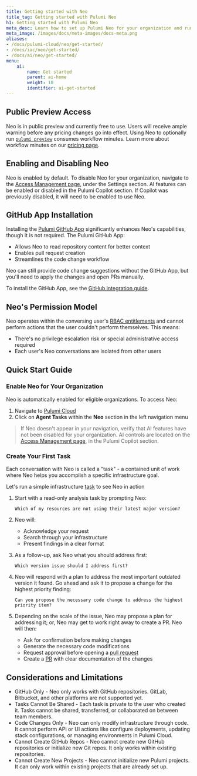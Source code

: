 ```yaml
---
title: Getting started with Neo
title_tag: Getting started with Pulumi Neo
h1: Getting started with Pulumi Neo
meta_desc: Learn how to set up Pulumi Neo for your organization and run your first infrastructure task through conversational AI.
meta_image: /images/docs/meta-images/docs-meta.png
aliases:
- /docs/pulumi-cloud/neo/get-started/
- /docs/iac/neo/get-started/
- /docs/ai/neo/get-started/
menu:
    ai:
        name: Get started
        parent: ai-home
        weight: 10
        identifier: ai-get-started
---
```


## Public Preview Access

Neo is in public preview and currently free to use. Users will receive ample warning before any pricing changes go into effect. Using Neo to optionally run [`pulumi preview`](/docs/iac/neo/running-previews/) consumes workflow minutes. Learn more about workflow minutes on our [pricing page](https://www.pulumi.com/pricing/#faq-pricing).

## Enabling and Disabling Neo

Neo is enabled by default. To disable Neo for your organization, navigate to the [Access Management page](/docs/pulumi-cloud/access-management/), under the Settings section. AI features can be enabled or disabled in the Pulumi Copilot section. If Copilot was previously disabled, it will need to be enabled to use Neo.

## GitHub App Installation

Installing the [Pulumi GitHub App](/docs/iac/using-pulumi/continuous-delivery/github-app/) significantly enhances Neo's capabilities, though it is not required. The Pulumi GitHub App:

- Allows Neo to read repository content for better context
- Enables pull request creation
- Streamlines the code change workflow

Neo can still provide code change suggestions without the GitHub App, but you'll need to apply the changes and open PRs manually.

To install the GitHub App, see the [GitHub integration guide](/docs/iac/using-pulumi/continuous-delivery/github-app/).

## Neo's Permission Model

Neo operates within the conversing user's [RBAC entitlements](/docs/pulumi-cloud/access-management/rbac/) and cannot perform actions that the user couldn't perform themselves. This means:

- There's no privilege escalation risk or special administrative access required
- Each user's Neo conversations are isolated from other users

## Quick Start Guide

### Enable Neo for Your Organization

Neo is automatically enabled for eligible organizations. To access Neo:

1. Navigate to [Pulumi Cloud](https://app.pulumi.com)
2. Click on **Agent Tasks** within the **Neo** section in the left navigation menu

> If Neo doesn't appear in your navigation, verify that AI features have not been disabled for your organization. AI controls are located on the [Access Management page](/docs/pulumi-cloud/access-management/), in the Pulumi Copilot section.

### Create Your First Task

Each conversation with Neo is called a "task" - a contained unit of work where Neo helps you accomplish a specific infrastructure goal.

Let's run a simple infrastructure [task](/docs/ai/tasks/) to see Neo in action

1. Start with a read-only analysis task by prompting Neo:

    `Which of my resources are not using their latest major version?`

2. Neo will:
   - Acknowledge your request
   - Search through your infrastructure
   - Present findings in a clear format

3. As a follow-up, ask Neo what you should address first:

    `Which version issue should I address first?`

4. Neo will respond with a plan to address the most important outdated version it found. Go ahead and ask it to propose a change for the highest priority finding:

    `Can you propose the necessary code change to address the highest priority item?`

5. Depending on the scale of the issue, Neo may propose a plan for addressing it; or, Neo may get to work right away to create a PR. Neo will then:

   - Ask for confirmation before making changes
   - Generate the necessary code modifications
   - Request approval before opening a [pull request](/docs/ai/pull-requests/)
   - Create a [PR](/docs/ai/pull-requests/) with clear documentation of the changes

## Considerations and Limitations

- GitHub Only - Neo only works with GitHub repositories. GitLab, Bitbucket, and other platforms are not supported yet.
- Tasks Cannot Be Shared - Each task is private to the user who created it. Tasks cannot be shared, transferred, or collaborated on between team members.
- Code Changes Only - Neo can only modify infrastructure through code. It cannot perform API or UI actions like configure deployments, updating stack configurations, or managing environments in Pulumi Cloud.
- Cannot Create GitHub Repos - Neo cannot create new GitHub repositories or initialize new Git repos. It only works within existing repositories.
- Cannot Create New Projects - Neo cannot initialize new Pulumi projects. It can only work within existing projects that are already set up.
